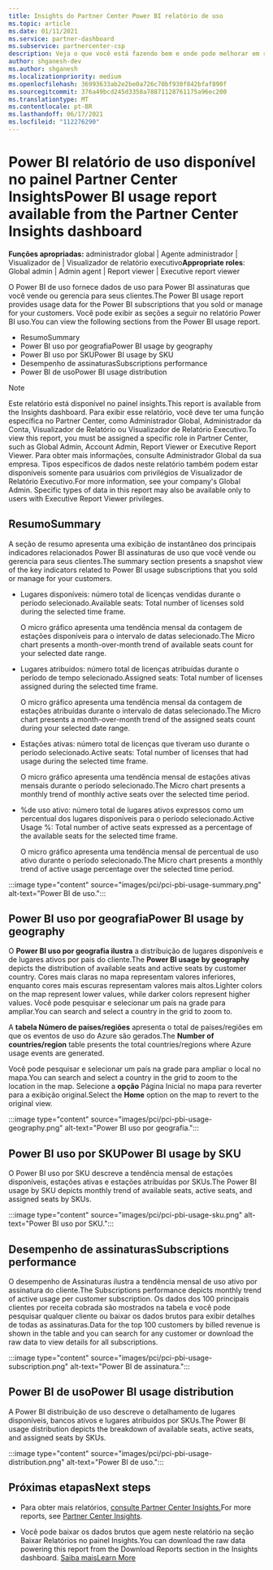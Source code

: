 ```yaml
---
title: Insights do Partner Center Power BI relatório de uso
ms.topic: article
ms.date: 01/11/2021
ms.service: partner-dashboard
ms.subservice: partnercenter-csp
description: Veja o que você está fazendo bem e onde pode melhorar em relação ao uso Power BI assinaturas que você vende ou gerencia para seus clientes.
author: shganesh-dev
ms.author: shganesh
ms.localizationpriority: medium
ms.openlocfilehash: 36993633ab2e2be0a726c70bf930f842bfaf890f
ms.sourcegitcommit: 376a49bcd245d3358a78871128761175a96ec200
ms.translationtype: MT
ms.contentlocale: pt-BR
ms.lasthandoff: 06/17/2021
ms.locfileid: "112276290"
---
```

# <a name="power-bi-usage-report-available-from-the-partner-center-insights-dashboard"></a><span data-ttu-id="b4484-103">Power BI relatório de uso disponível no painel Partner Center Insights</span><span class="sxs-lookup"><span data-stu-id="b4484-103">Power BI usage report available from the Partner Center Insights dashboard</span></span>

<span data-ttu-id="b4484-104">**Funções apropriadas:** administrador global | Agente administrador | Visualizador de | Visualizador de relatório executivo</span><span class="sxs-lookup"><span data-stu-id="b4484-104">**Appropriate roles**: Global admin | Admin agent | Report viewer | Executive report viewer</span></span>

<span data-ttu-id="b4484-105">O Power BI de uso fornece dados de uso para Power BI assinaturas que você vende ou gerencia para seus clientes.</span><span class="sxs-lookup"><span data-stu-id="b4484-105">The Power BI usage report provides usage data for the Power BI subscriptions that you sold or manage for your customers.</span></span> <span data-ttu-id="b4484-106">Você pode exibir as seções a seguir no relatório Power BI uso.</span><span class="sxs-lookup"><span data-stu-id="b4484-106">You can view the following sections from the Power BI usage report.</span></span>

- <span data-ttu-id="b4484-107">Resumo</span><span class="sxs-lookup"><span data-stu-id="b4484-107">Summary</span></span>
- <span data-ttu-id="b4484-108">Power BI uso por geografia</span><span class="sxs-lookup"><span data-stu-id="b4484-108">Power BI usage by geography</span></span>
- <span data-ttu-id="b4484-109">Power BI uso por SKU</span><span class="sxs-lookup"><span data-stu-id="b4484-109">Power BI usage by SKU</span></span>
- <span data-ttu-id="b4484-110">Desempenho de assinaturas</span><span class="sxs-lookup"><span data-stu-id="b4484-110">Subscriptions performance</span></span>
- <span data-ttu-id="b4484-111">Power BI de uso</span><span class="sxs-lookup"><span data-stu-id="b4484-111">Power BI usage distribution</span></span>

 > [!NOTE]
 > <span data-ttu-id="b4484-112">Este relatório está disponível no painel insights.</span><span class="sxs-lookup"><span data-stu-id="b4484-112">This report is available from the Insights dashboard.</span></span> <span data-ttu-id="b4484-113">Para exibir esse relatório, você deve ter uma função específica no Partner Center, como Administrador Global, Administrador da Conta, Visualizador de Relatório ou Visualizador de Relatório Executivo.</span><span class="sxs-lookup"><span data-stu-id="b4484-113">To view this report, you must be assigned a specific role in Partner Center, such as Global Admin, Account Admin, Report Viewer or Executive Report Viewer.</span></span> <span data-ttu-id="b4484-114">Para obter mais informações, consulte Administrador Global da sua empresa. Tipos específicos de dados neste relatório também podem estar disponíveis somente para usuários com privilégios de Visualizador de Relatório Executivo.</span><span class="sxs-lookup"><span data-stu-id="b4484-114">For more information, see your company's Global Admin. Specific types of data in this report may also be available only to users with Executive Report Viewer privileges.</span></span>

## <a name="summary"></a><span data-ttu-id="b4484-115">Resumo</span><span class="sxs-lookup"><span data-stu-id="b4484-115">Summary</span></span>

<span data-ttu-id="b4484-116">A seção de resumo apresenta uma exibição de instantâneo dos principais indicadores relacionados Power BI assinaturas de uso que você vende ou gerencia para seus clientes.</span><span class="sxs-lookup"><span data-stu-id="b4484-116">The summary section presents a snapshot view of the key indicators related to Power BI usage subscriptions that you sold or manage for your customers.</span></span> 

- <span data-ttu-id="b4484-117">Lugares disponíveis: número total de licenças vendidas durante o período selecionado.</span><span class="sxs-lookup"><span data-stu-id="b4484-117">Available seats: Total number of licenses sold during the selected time frame.</span></span>

   <span data-ttu-id="b4484-118">O micro gráfico apresenta uma tendência mensal da contagem de estações disponíveis para o intervalo de datas selecionado.</span><span class="sxs-lookup"><span data-stu-id="b4484-118">The Micro chart presents a month-over-month trend of available seats count for your selected date range.</span></span>

- <span data-ttu-id="b4484-119">Lugares atribuídos: número total de licenças atribuídas durante o período de tempo selecionado.</span><span class="sxs-lookup"><span data-stu-id="b4484-119">Assigned seats: Total number of licenses assigned during the selected time frame.</span></span>

   <span data-ttu-id="b4484-120">O micro gráfico apresenta uma tendência mensal da contagem de estações atribuídas durante o intervalo de datas selecionado.</span><span class="sxs-lookup"><span data-stu-id="b4484-120">The Micro chart presents a month-over-month trend of the assigned seats count during your selected date range.</span></span>

- <span data-ttu-id="b4484-121">Estações ativas: número total de licenças que tiveram uso durante o período selecionado.</span><span class="sxs-lookup"><span data-stu-id="b4484-121">Active seats: Total number of licenses that had usage during the selected time frame.</span></span> 

   <span data-ttu-id="b4484-122">O micro gráfico apresenta uma tendência mensal de estações ativas mensais durante o período selecionado.</span><span class="sxs-lookup"><span data-stu-id="b4484-122">The Micro chart presents a monthly trend of monthly active seats over the selected time period.</span></span>

- <span data-ttu-id="b4484-123">%de uso ativo: número total de lugares ativos expressos como um percentual dos lugares disponíveis para o período selecionado.</span><span class="sxs-lookup"><span data-stu-id="b4484-123">Active Usage %: Total number of active seats expressed as a percentage of the available seats for the selected time frame.</span></span> 

   <span data-ttu-id="b4484-124">O micro gráfico apresenta uma tendência mensal de percentual de uso ativo durante o período selecionado.</span><span class="sxs-lookup"><span data-stu-id="b4484-124">The Micro chart presents a monthly trend of active usage percentage over the selected time period.</span></span>

:::image type="content" source="images/pci/pci-pbi-usage-summary.png" alt-text="Power BI de uso.":::

## <a name="power-bi-usage-by-geography"></a><span data-ttu-id="b4484-126">Power BI uso por geografia</span><span class="sxs-lookup"><span data-stu-id="b4484-126">Power BI usage by geography</span></span>

<span data-ttu-id="b4484-127">O **Power BI uso por geografia ilustra** a distribuição de lugares disponíveis e de lugares ativos por país do cliente.</span><span class="sxs-lookup"><span data-stu-id="b4484-127">The **Power BI usage by geography** depicts the distribution of available seats and active seats by customer country.</span></span> <span data-ttu-id="b4484-128">Cores mais claras no mapa representam valores inferiores, enquanto cores mais escuras representam valores mais altos.</span><span class="sxs-lookup"><span data-stu-id="b4484-128">Lighter colors on the map represent lower values, while darker colors represent higher values.</span></span> <span data-ttu-id="b4484-129">Você pode pesquisar e selecionar um país na grade para ampliar.</span><span class="sxs-lookup"><span data-stu-id="b4484-129">You can search and select a country in the grid to zoom to.</span></span>

<span data-ttu-id="b4484-130">A **tabela Número de países/regiões** apresenta o total de países/regiões em que os eventos de uso do Azure são gerados.</span><span class="sxs-lookup"><span data-stu-id="b4484-130">The **Number of countries/region** table presents the total countries/regions where Azure usage events are generated.</span></span>

<span data-ttu-id="b4484-131">Você pode pesquisar e selecionar um país na grade para ampliar o local no mapa.</span><span class="sxs-lookup"><span data-stu-id="b4484-131">You can search and select a country in the grid to zoom to the location in the map.</span></span> <span data-ttu-id="b4484-132">Selecione a **opção** Página Inicial no mapa para reverter para a exibição original.</span><span class="sxs-lookup"><span data-stu-id="b4484-132">Select the **Home** option on the map to revert to the original view.</span></span>

:::image type="content" source="images/pci/pci-pbi-usage-geography.png" alt-text="Power BI uso por geografia.":::

## <a name="power-bi-usage-by-sku"></a><span data-ttu-id="b4484-134">Power BI uso por SKU</span><span class="sxs-lookup"><span data-stu-id="b4484-134">Power BI usage by SKU</span></span>

<span data-ttu-id="b4484-135">O Power BI uso por SKU descreve a tendência mensal de estações disponíveis, estações ativas e estações atribuídas por SKUs.</span><span class="sxs-lookup"><span data-stu-id="b4484-135">The Power BI usage by SKU depicts monthly trend of available seats, active seats, and assigned seats by SKUs.</span></span>

:::image type="content" source="images/pci/pci-pbi-usage-sku.png" alt-text="Power BI uso por SKU.":::

## <a name="subscriptions-performance"></a><span data-ttu-id="b4484-137">Desempenho de assinaturas</span><span class="sxs-lookup"><span data-stu-id="b4484-137">Subscriptions performance</span></span>

<span data-ttu-id="b4484-138">O desempenho de Assinaturas ilustra a tendência mensal de uso ativo por assinatura do cliente.</span><span class="sxs-lookup"><span data-stu-id="b4484-138">The Subscriptions performance depicts monthly trend of active usage per customer subscription.</span></span> <span data-ttu-id="b4484-139">Os dados dos 100 principais clientes por receita cobrada são mostrados na tabela e você pode pesquisar qualquer cliente ou baixar os dados brutos para exibir detalhes de todas as assinaturas.</span><span class="sxs-lookup"><span data-stu-id="b4484-139">Data for the top 100 customers by billed revenue is shown in the table and you can search for any customer or download the raw data to view details for all subscriptions.</span></span>

:::image type="content" source="images/pci/pci-pbi-usage-subscription.png" alt-text="Power BI de assinatura.":::

## <a name="power-bi-usage-distribution"></a><span data-ttu-id="b4484-141">Power BI de uso</span><span class="sxs-lookup"><span data-stu-id="b4484-141">Power BI usage distribution</span></span>

<span data-ttu-id="b4484-142">A Power BI distribuição de uso descreve o detalhamento de lugares disponíveis, bancos ativos e lugares atribuídos por SKUs.</span><span class="sxs-lookup"><span data-stu-id="b4484-142">The Power BI usage distribution depicts the breakdown of available seats, active seats, and assigned seats by SKUs.</span></span>

:::image type="content" source="images/pci/pci-pbi-usage-distribution.png" alt-text="Power BI de uso.":::

## <a name="next-steps"></a><span data-ttu-id="b4484-144">Próximas etapas</span><span class="sxs-lookup"><span data-stu-id="b4484-144">Next steps</span></span>

- <span data-ttu-id="b4484-145">Para obter mais relatórios, [consulte Partner Center Insights.](partner-center-insights.md)</span><span class="sxs-lookup"><span data-stu-id="b4484-145">For more reports, see [Partner Center Insights](partner-center-insights.md).</span></span>

- <span data-ttu-id="b4484-146">Você pode baixar os dados brutos que agem neste relatório na seção Baixar Relatórios no painel Insights.</span><span class="sxs-lookup"><span data-stu-id="b4484-146">You can download the raw data powering this report from the Download Reports section in the Insights dashboard.</span></span> [<span data-ttu-id="b4484-147">Saiba mais</span><span class="sxs-lookup"><span data-stu-id="b4484-147">Learn More</span></span>](pci-download-reports.md) 
